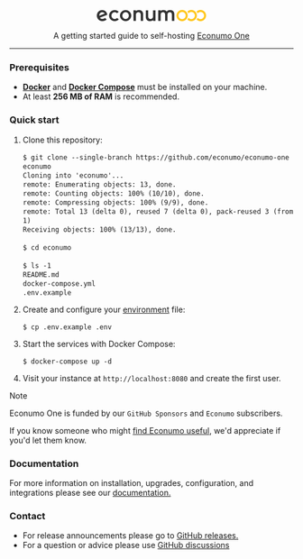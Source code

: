 <p align="center">
    <picture>
        <img src="https://github.com/econumo/.github/raw/master/profile/econumo.png" width="194">
    </picture>
</p>

<p align="center">
    A getting started guide to self-hosting <a href="https://econumo.com/docs/edition" target="_blank">Econumo One</a>
</p>

---

### Prerequisites

- **[Docker](https://docs.docker.com/engine/install/)** and **[Docker Compose](https://docs.docker.com/compose/install/)** must be installed on your machine.
- At least **256 MB of RAM** is recommended.

### Quick start

1. Clone this repository:

    ```console
    $ git clone --single-branch https://github.com/econumo/econumo-one econumo
    Cloning into 'econumo'...
    remote: Enumerating objects: 13, done.
    remote: Counting objects: 100% (10/10), done.
    remote: Compressing objects: 100% (9/9), done.
    remote: Total 13 (delta 0), reused 7 (delta 0), pack-reused 3 (from 1)
    Receiving objects: 100% (13/13), done.

    $ cd econumo

    $ ls -1
    README.md
    docker-compose.yml
    .env.example
    ```

1. Create and configure your [environment](https://docs.docker.com/compose/environment-variables/) file:

    ```console
    $ cp .env.example .env
    ```

1. Start the services with Docker Compose:

    ```console
    $ docker-compose up -d
    ```

1. Visit your instance at `http://localhost:8080` and create the first user.

> [!NOTE]
> Econumo One is funded by our `GitHub Sponsors` and `Econumo` subscribers.
>
> If you know someone who might [find Econumo useful](https://econumo.com/?utm_medium=Social&utm_source=GitHub&utm_campaign=readme), we'd appreciate if you'd let them know.

### Documentation

For more information on installation, upgrades, configuration, and integrations please see our [documentation.](https://econumo.com/docs/)

### Contact

- For release announcements please go to [GitHub releases.](https://github.com/econumo/econumo-one/releases)
- For a question or advice please use [GitHub discussions](https://github.com/orgs/econumo/discussions)
